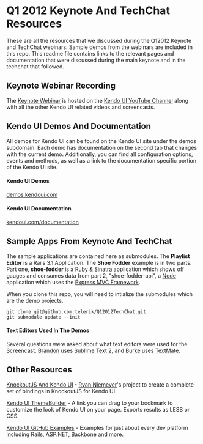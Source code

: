 # Q1 2012 Keynote And TechChat Resources

These are all the resources that we discussed during the Q12012 Keynote and TechChat webinars.  Sample demos from the webinars are included in this repo.  This readme file contains links to the relevant pages and documentation that were discussed during the main keynote and in the techchat that followed.

## Keynote Webinar Recording

The [Keynote Webinar](http://youtu.be/jl3DZ-KnrCU) is hosted on the [Kendo UI YouTube Channel](http://www.youtube.com/user/kendouiTV) along with all the other Kendo UI related videos and screencasts.

## Kendo UI Demos And Documentation

All demos for Kendo UI can be found on the Kendo UI site under the demos subdomain.  Each demo has documentation on the second tab that changes with the current demo.  Additionally, you can find all configuration options, events and methods, as well as a link to the documentation specific portion of the Kendo UI site.

#### Kendo UI Demos
[demos.kendoui.com](http://demos.kendoui.com)

#### Kendo UI Documentation
[kendoui.com/documentation](http://kendoui.com/documentation)

## Sample Apps From Keynote And TechChat

The sample applications are contained here as submodules.  The **Playlist Editor** is a Rails 3.1 Application.  The **Shoe Fodder** example is in two parts.  Part one, **shoe-fodder** is a [Ruby](http://www.ruby-lang.org/en/) & [Sinatra](http://sinatrarb.com) application which shows off gauges and consumes data from part 2, "shoe-fodder-api", a [Node](http://nodejs.org) application which uses the [Express MVC Framework](http://expressjs.com).

When you clone this repo, you will need to intialize the submodules which are the demo projects.

	git clone git@github.com:telerik/Q12012TechChat.git
	git submodule update --init
	
#### Text Editors Used In The Demos

Several questions were asked about what text editors were used for the Screencast.  [Brandon](http://twitter.com/brandonsatrom) uses [Sublime Text 2](http://sublimetext.com/2), and [Burke](http://twitter.com/burkeholland) uses [TextMate](http://macromates.com).

## Other Resources

[KnockoutJS And Kendo UI](http://rniemeyer.github.com/knockout-kendo/) - [Ryan Niemeyer](http://knockmeout.com)'s project to create a complete set of bindings in KnockoutJS for Kendo UI.  

[Kendo UI ThemeBuilder](http://demos.kendoui.com/themebuilder/index.html) - A link you can drag to your bookmark to customize the look of Kendo UI on your page. Exports results as LESS or CSS.

[Kendo UI GitHub Examples](https://github.com/telerik) - Examples for just about every dev platform including Rails, ASP.NET, Backbone and more.
